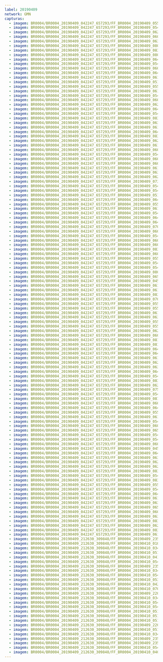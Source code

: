 ```yaml
---
label: 20190409
network: GMN
capturas:
  - imagem: BR0004/BR0004_20190409_042247_657293/FF_BR0004_20190409_055915_730_0142592.fits_maxpixel.jpg
  - imagem: BR0004/BR0004_20190409_042247_657293/FF_BR0004_20190409_054713_946_0124672.fits_maxpixel.jpg
  - imagem: BR0004/BR0004_20190409_042247_657293/FF_BR0004_20190409_062048_057_0174848.fits_maxpixel.jpg
  - imagem: BR0004/BR0004_20190409_042247_657293/FF_BR0004_20190409_060037_723_0144640.fits_maxpixel.jpg
  - imagem: BR0004/BR0004_20190409_042247_657293/FF_BR0004_20190409_063820_389_0200960.fits_maxpixel.jpg
  - imagem: BR0004/BR0004_20190409_042247_657293/FF_BR0004_20190409_080051_220_0323840.fits_maxpixel.jpg
  - imagem: BR0004/BR0004_20190409_042247_657293/FF_BR0004_20190409_083302_006_0371968.fits_maxpixel.jpg
  - imagem: BR0004/BR0004_20190409_042247_657293/FF_BR0004_20190409_080509_299_0330240.fits_maxpixel.jpg
  - imagem: BR0004/BR0004_20190409_042247_657293/FF_BR0004_20190409_064221_139_0206848.fits_maxpixel.jpg
  - imagem: BR0004/BR0004_20190409_042247_657293/FF_BR0004_20190409_054805_185_0125952.fits_maxpixel.jpg
  - imagem: BR0004/BR0004_20190409_042247_657293/FF_BR0004_20190409_060910_102_0157440.fits_maxpixel.jpg
  - imagem: BR0004/BR0004_20190409_042247_657293/FF_BR0004_20190409_064942_031_0217856.fits_maxpixel.jpg
  - imagem: BR0004/BR0004_20190409_042247_657293/FF_BR0004_20190409_061032_108_0159488.fits_maxpixel.jpg
  - imagem: BR0004/BR0004_20190409_042247_657293/FF_BR0004_20190409_051056_380_0070400.fits_maxpixel.jpg
  - imagem: BR0004/BR0004_20190409_042247_657293/FF_BR0004_20190409_055956_731_0143616.fits_maxpixel.jpg
  - imagem: BR0004/BR0004_20190409_042247_657293/FF_BR0004_20190409_061052_581_0160000.fits_maxpixel.jpg
  - imagem: BR0004/BR0004_20190409_042247_657293/FF_BR0004_20190409_054724_207_0124928.fits_maxpixel.jpg
  - imagem: BR0004/BR0004_20190409_042247_657293/FF_BR0004_20190409_060027_480_0144384.fits_maxpixel.jpg
  - imagem: BR0004/BR0004_20190409_042247_657293/FF_BR0004_20190409_062149_528_0176384.fits_maxpixel.jpg
  - imagem: BR0004/BR0004_20190409_042247_657293/FF_BR0004_20190409_064546_298_0211968.fits_maxpixel.jpg
  - imagem: BR0004/BR0004_20190409_042247_657293/FF_BR0004_20190409_054906_758_0127488.fits_maxpixel.jpg
  - imagem: BR0004/BR0004_20190409_042247_657293/FF_BR0004_20190409_083221_013_0370944.fits_maxpixel.jpg
  - imagem: BR0004/BR0004_20190409_042247_657293/FF_BR0004_20190409_063911_627_0202240.fits_maxpixel.jpg
  - imagem: BR0004/BR0004_20190409_042247_657293/FF_BR0004_20190409_061642_094_0168704.fits_maxpixel.jpg
  - imagem: BR0004/BR0004_20190409_042247_657293/FF_BR0004_20190409_064233_817_0207104.fits_maxpixel.jpg
  - imagem: BR0004/BR0004_20190409_042247_657293/FF_BR0004_20190409_083231_264_0371200.fits_maxpixel.jpg
  - imagem: BR0004/BR0004_20190409_042247_657293/FF_BR0004_20190409_062210_029_0176896.fits_maxpixel.jpg
  - imagem: BR0004/BR0004_20190409_042247_657293/FF_BR0004_20190409_061449_372_0165888.fits_maxpixel.jpg
  - imagem: BR0004/BR0004_20190409_042247_657293/FF_BR0004_20190409_060301_183_0148224.fits_maxpixel.jpg
  - imagem: BR0004/BR0004_20190409_042247_657293/FF_BR0004_20190409_054622_719_0123392.fits_maxpixel.jpg
  - imagem: BR0004/BR0004_20190409_042247_657293/FF_BR0004_20190409_060839_368_0156672.fits_maxpixel.jpg
  - imagem: BR0004/BR0004_20190409_042247_657293/FF_BR0004_20190409_060849_618_0156928.fits_maxpixel.jpg
  - imagem: BR0004/BR0004_20190409_042247_657293/FF_BR0004_20190409_061021_838_0159232.fits_maxpixel.jpg
  - imagem: BR0004/BR0004_20190409_042247_657293/FF_BR0004_20190409_063942_372_0203008.fits_maxpixel.jpg
  - imagem: BR0004/BR0004_20190409_042247_657293/FF_BR0004_20190409_062139_281_0176128.fits_maxpixel.jpg
  - imagem: BR0004/BR0004_20190409_042247_657293/FF_BR0004_20190409_073106_916_0279552.fits_maxpixel.jpg
  - imagem: BR0004/BR0004_20190409_042247_657293/FF_BR0004_20190409_054825_682_0126464.fits_maxpixel.jpg
  - imagem: BR0004/BR0004_20190409_042247_657293/FF_BR0004_20190409_054754_939_0125696.fits_maxpixel.jpg
  - imagem: BR0004/BR0004_20190409_042247_657293/FF_BR0004_20190409_051147_636_0071680.fits_maxpixel.jpg
  - imagem: BR0004/BR0004_20190409_042247_657293/FF_BR0004_20190409_064911_241_0217088.fits_maxpixel.jpg
  - imagem: BR0004/BR0004_20190409_042247_657293/FF_BR0004_20190409_055306_142_0133376.fits_maxpixel.jpg
  - imagem: BR0004/BR0004_20190409_042247_657293/FF_BR0004_20190409_061001_344_0158720.fits_maxpixel.jpg
  - imagem: BR0004/BR0004_20190409_042247_657293/FF_BR0004_20190409_054653_463_0124160.fits_maxpixel.jpg
  - imagem: BR0004/BR0004_20190409_042247_657293/FF_BR0004_20190409_064044_033_0204544.fits_maxpixel.jpg
  - imagem: BR0004/BR0004_20190409_042247_657293/FF_BR0004_20190409_064931_791_0217600.fits_maxpixel.jpg
  - imagem: BR0004/BR0004_20190409_042247_657293/FF_BR0004_20190409_070813_240_0245504.fits_maxpixel.jpg
  - imagem: BR0004/BR0004_20190409_042247_657293/FF_BR0004_20190409_060331_924_0148992.fits_maxpixel.jpg
  - imagem: BR0004/BR0004_20190409_042247_657293/FF_BR0004_20190409_054602_175_0122880.fits_maxpixel.jpg
  - imagem: BR0004/BR0004_20190409_042247_657293/FF_BR0004_20190409_060342_176_0149248.fits_maxpixel.jpg
  - imagem: BR0004/BR0004_20190409_042247_657293/FF_BR0004_20190409_060829_112_0156416.fits_maxpixel.jpg
  - imagem: BR0004/BR0004_20190409_042247_657293/FF_BR0004_20190409_083413_738_0373760.fits_maxpixel.jpg
  - imagem: BR0004/BR0004_20190409_042247_657293/FF_BR0004_20190409_060058_212_0145152.fits_maxpixel.jpg
  - imagem: BR0004/BR0004_20190409_042247_657293/FF_BR0004_20190409_055905_490_0142336.fits_maxpixel.jpg
  - imagem: BR0004/BR0004_20190409_042247_657293/FF_BR0004_20190409_054815_431_0126208.fits_maxpixel.jpg
  - imagem: BR0004/BR0004_20190409_042247_657293/FF_BR0004_20190409_054632_967_0123648.fits_maxpixel.jpg
  - imagem: BR0004/BR0004_20190409_042247_657293/FF_BR0004_20190409_080844_507_0335616.fits_maxpixel.jpg
  - imagem: BR0004/BR0004_20190409_042247_657293/FF_BR0004_20190409_065012_778_0218624.fits_maxpixel.jpg
  - imagem: BR0004/BR0004_20190409_042247_657293/FF_BR0004_20190409_045950_629_0054016.fits_maxpixel.jpg
  - imagem: BR0004/BR0004_20190409_042247_657293/FF_BR0004_20190409_061956_793_0173568.fits_maxpixel.jpg
  - imagem: BR0004/BR0004_20190409_042247_657293/FF_BR0004_20190409_061102_831_0160256.fits_maxpixel.jpg
  - imagem: BR0004/BR0004_20190409_042247_657293/FF_BR0004_20190409_083058_952_0368896.fits_maxpixel.jpg
  - imagem: BR0004/BR0004_20190409_042247_657293/FF_BR0004_20190409_070802_991_0245248.fits_maxpixel.jpg
  - imagem: BR0004/BR0004_20190409_042247_657293/FF_BR0004_20190409_055824_508_0141312.fits_maxpixel.jpg
  - imagem: BR0004/BR0004_20190409_042247_657293/FF_BR0004_20190409_055245_650_0132864.fits_maxpixel.jpg
  - imagem: BR0004/BR0004_20190409_042247_657293/FF_BR0004_20190409_061459_607_0166144.fits_maxpixel.jpg
  - imagem: BR0004/BR0004_20190409_042247_657293/FF_BR0004_20190409_063830_643_0201216.fits_maxpixel.jpg
  - imagem: BR0004/BR0004_20190409_042247_657293/FF_BR0004_20190409_055855_240_0142080.fits_maxpixel.jpg
  - imagem: BR0004/BR0004_20190409_042247_657293/FF_BR0004_20190409_055925_990_0142848.fits_maxpixel.jpg
  - imagem: BR0004/BR0004_20190409_042247_657293/FF_BR0004_20190409_062007_079_0173824.fits_maxpixel.jpg
  - imagem: BR0004/BR0004_20190409_042247_657293/FF_BR0004_20190409_060321_691_0148736.fits_maxpixel.jpg
  - imagem: BR0004/BR0004_20190409_042247_657293/FF_BR0004_20190409_081556_187_0346368.fits_maxpixel.jpg
  - imagem: BR0004/BR0004_20190409_042247_657293/FF_BR0004_20190409_081322_400_0342528.fits_maxpixel.jpg
  - imagem: BR0004/BR0004_20190409_042247_657293/FF_BR0004_20190409_064952_285_0218112.fits_maxpixel.jpg
  - imagem: BR0004/BR0004_20190409_042247_657293/FF_BR0004_20190409_064135_255_0205824.fits_maxpixel.jpg
  - imagem: BR0004/BR0004_20190409_042247_657293/FF_BR0004_20190409_061621_587_0168192.fits_maxpixel.jpg
  - imagem: BR0004/BR0004_20190409_042247_657293/FF_BR0004_20190409_062058_283_0175104.fits_maxpixel.jpg
  - imagem: BR0004/BR0004_20190409_042247_657293/FF_BR0004_20190409_063921_880_0202496.fits_maxpixel.jpg
  - imagem: BR0004/BR0004_20190409_042247_657293/FF_BR0004_20190409_064536_044_0211712.fits_maxpixel.jpg
  - imagem: BR0004/BR0004_20190409_042247_657293/FF_BR0004_20190409_054744_686_0125440.fits_maxpixel.jpg
  - imagem: BR0004/BR0004_20190409_042247_657293/FF_BR0004_20190409_083048_715_0368640.fits_maxpixel.jpg
  - imagem: BR0004/BR0004_20190409_042247_657293/FF_BR0004_20190409_062159_764_0176640.fits_maxpixel.jpg
  - imagem: BR0004/BR0004_20190409_042247_657293/FF_BR0004_20190409_075939_493_0322048.fits_maxpixel.jpg
  - imagem: BR0004/BR0004_20190409_042247_657293/FF_BR0004_20190409_054551_888_0122624.fits_maxpixel.jpg
  - imagem: BR0004/BR0004_20190409_042247_657293/FF_BR0004_20190409_081058_454_0338944.fits_maxpixel.jpg
  - imagem: BR0004/BR0004_20190409_042247_657293/FF_BR0004_20190409_060940_859_0158208.fits_maxpixel.jpg
  - imagem: BR0004/BR0004_20190409_042247_657293/FF_BR0004_20190409_064104_521_0205056.fits_maxpixel.jpg
  - imagem: BR0004/BR0004_20190409_042247_657293/FF_BR0004_20190409_055834_740_0141568.fits_maxpixel.jpg
  - imagem: BR0004/BR0004_20190409_042247_657293/FF_BR0004_20190409_061702_579_0169216.fits_maxpixel.jpg
  - imagem: BR0004/BR0004_20190409_042247_657293/FF_BR0004_20190409_054643_205_0123904.fits_maxpixel.jpg
  - imagem: BR0004/BR0004_20190409_042247_657293/FF_BR0004_20190409_060006_983_0143872.fits_maxpixel.jpg
  - imagem: BR0004/BR0004_20190409_042247_657293/FF_BR0004_20190409_065002_522_0218368.fits_maxpixel.jpg
  - imagem: BR0004/BR0004_20190409_042247_657293/FF_BR0004_20190409_054531_421_0122112.fits_maxpixel.jpg
  - imagem: BR0004/BR0004_20190409_042247_657293/FF_BR0004_20190409_054541_636_0122368.fits_maxpixel.jpg
  - imagem: BR0004/BR0004_20190409_042247_657293/FF_BR0004_20190409_060352_436_0149504.fits_maxpixel.jpg
  - imagem: BR0004/BR0004_20190409_042247_657293/FF_BR0004_20190409_045512_467_0047104.fits_maxpixel.jpg
  - imagem: BR0004/BR0004_20190409_042247_657293/FF_BR0004_20190409_064150_321_0206080.fits_maxpixel.jpg
  - imagem: BR0004/BR0004_20190409_042247_657293/FF_BR0004_20190409_063932_128_0202752.fits_maxpixel.jpg
  - imagem: BR0004/BR0004_20190409_042247_657293/FF_BR0004_20190409_062027_537_0174336.fits_maxpixel.jpg
  - imagem: BR0004/BR0004_20190409_042247_657293/FF_BR0004_20190409_062037_788_0174592.fits_maxpixel.jpg
  - imagem: BR0004/BR0004_20190409_042247_657293/FF_BR0004_20190409_083312_253_0372224.fits_maxpixel.jpg
  - imagem: BR0004/BR0004_20190409_042247_657293/FF_BR0004_20190409_054734_453_0125184.fits_maxpixel.jpg
  - imagem: BR0004/BR0004_20190409_042247_657293/FF_BR0004_20190409_083536_805_0375808.fits_maxpixel.jpg
  - imagem: BR0004/BR0004_20190409_042247_657293/FF_BR0004_20190409_055946_489_0143360.fits_maxpixel.jpg
  - imagem: BR0004/BR0004_20190409_042247_657293/FF_BR0004_20190409_054703_708_0124416.fits_maxpixel.jpg
  - imagem: BR0004/BR0004_20190409_042247_657293/FF_BR0004_20190409_064525_797_0211456.fits_maxpixel.jpg
  - imagem: BR0004/BR0004_20190409_042247_657293/FF_BR0004_20190409_061652_347_0168960.fits_maxpixel.jpg
  - imagem: BR0004/BR0004_20190409_042247_657293/FF_BR0004_20190409_063901_391_0201984.fits_maxpixel.jpg
  - imagem: BR0004/BR0004_20190409_042247_657293/FF_BR0004_20190409_065054_552_0219648.fits_maxpixel.jpg
  - imagem: BR0004/BR0004_20190409_042247_657293/FF_BR0004_20190409_060951_093_0158464.fits_maxpixel.jpg
  - imagem: BR0004/BR0004_20190409_042247_657293/FF_BR0004_20190409_063840_885_0201472.fits_maxpixel.jpg
  - imagem: BR0004/BR0004_20190409_042247_657293/FF_BR0004_20190409_083109_311_0369152.fits_maxpixel.jpg
  - imagem: BR0004/BR0004_20190409_042247_657293/FF_BR0004_20190409_062017_305_0174080.fits_maxpixel.jpg
  - imagem: BR0004/BR0004_20190409_042247_657293/FF_BR0004_20190409_083251_756_0371712.fits_maxpixel.jpg
  - imagem: BR0004/BR0004_20190409_042247_657293/FF_BR0004_20190409_061011_608_0158976.fits_maxpixel.jpg
  - imagem: BR0004/BR0004_20190409_212630_309848/FF_BR0004_20190409_235416_344_0219392.fits_maxpixel.jpg
  - imagem: BR0004/BR0004_20190409_212630_309848/FF_BR0004_20190410_010159_382_0320512.fits_maxpixel.jpg
  - imagem: BR0004/BR0004_20190409_212630_309848/FF_BR0004_20190410_034104_344_0557312.fits_maxpixel.jpg
  - imagem: BR0004/BR0004_20190409_212630_309848/FF_BR0004_20190410_051031_875_0690688.fits_maxpixel.jpg
  - imagem: BR0004/BR0004_20190409_212630_309848/FF_BR0004_20190410_041703_730_0611072.fits_maxpixel.jpg
  - imagem: BR0004/BR0004_20190409_212630_309848/FF_BR0004_20190410_054456_104_0741888.fits_maxpixel.jpg
  - imagem: BR0004/BR0004_20190409_212630_309848/FF_BR0004_20190409_235426_583_0219648.fits_maxpixel.jpg
  - imagem: BR0004/BR0004_20190409_212630_309848/FF_BR0004_20190410_034114_597_0557568.fits_maxpixel.jpg
  - imagem: BR0004/BR0004_20190409_212630_309848/FF_BR0004_20190410_054435_608_0741376.fits_maxpixel.jpg
  - imagem: BR0004/BR0004_20190409_212630_309848/FF_BR0004_20190410_053200_279_0722688.fits_maxpixel.jpg
  - imagem: BR0004/BR0004_20190409_212630_309848/FF_BR0004_20190410_042607_163_0624640.fits_maxpixel.jpg
  - imagem: BR0004/BR0004_20190409_212630_309848/FF_BR0004_20190410_070718_626_0864512.fits_maxpixel.jpg
  - imagem: BR0004/BR0004_20190409_212630_309848/FF_BR0004_20190409_220443_829_0056064.fits_maxpixel.jpg
  - imagem: BR0004/BR0004_20190409_212630_309848/FF_BR0004_20190410_034145_372_0558336.fits_maxpixel.jpg
  - imagem: BR0004/BR0004_20190409_212630_309848/FF_BR0004_20190410_054151_634_0737280.fits_maxpixel.jpg
  - imagem: BR0004/BR0004_20190409_212630_309848/FF_BR0004_20190410_054445_867_0741632.fits_maxpixel.jpg
  - imagem: BR0004/BR0004_20190409_212630_309848/FF_BR0004_20190410_051530_229_0698112.fits_maxpixel.jpg
  - imagem: BR0004/BR0004_20190409_212630_309848/FF_BR0004_20190410_051540_468_0698368.fits_maxpixel.jpg
  - imagem: BR0004/BR0004_20190409_212630_309848/FF_BR0004_20190410_051052_407_0691200.fits_maxpixel.jpg
  - imagem: BR0004/BR0004_20190409_212630_309848/FF_BR0004_20190409_220454_034_0056320.fits_maxpixel.jpg
  - imagem: BR0004/BR0004_20190409_212630_309848/FF_BR0004_20190410_051611_195_0699136.fits_maxpixel.jpg
  - imagem: BR0004/BR0004_20190409_212630_309848/FF_BR0004_20190410_034429_379_0562432.fits_maxpixel.jpg
  - imagem: BR0004/BR0004_20190409_212630_309848/FF_BR0004_20190409_235447_068_0220160.fits_maxpixel.jpg
  - imagem: BR0004/BR0004_20190409_212630_309848/FF_BR0004_20190409_235507_565_0220672.fits_maxpixel.jpg
  - imagem: BR0004/BR0004_20190409_212630_309848/FF_BR0004_20190410_054425_367_0741120.fits_maxpixel.jpg
  - imagem: BR0004/BR0004_20190409_212630_309848/FF_BR0004_20190410_040027_527_0586240.fits_maxpixel.jpg
---
```

